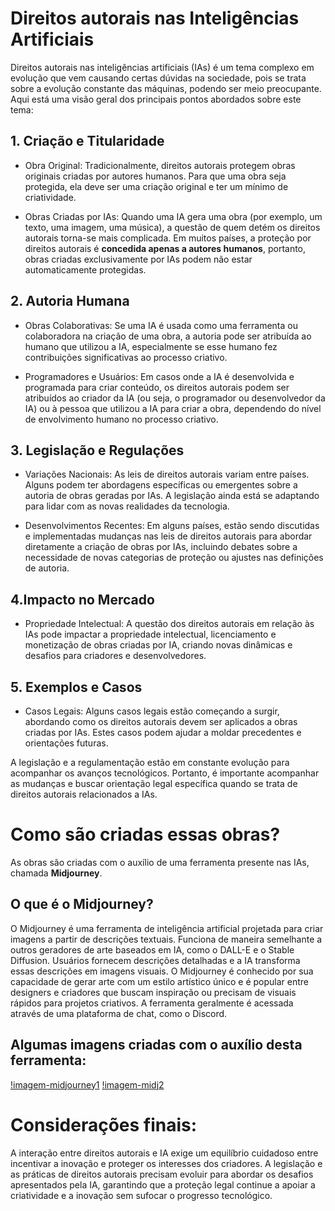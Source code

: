 # Direitos autorais nas Inteligências Artificiais 



Direitos autorais nas inteligências artificiais (IAs) é um tema complexo em evolução que vem causando certas dúvidas na sociedade, pois se trata sobre a evolução constante das máquinas, podendo ser meio preocupante. Aqui está uma visão geral dos principais pontos abordados sobre este tema:



## 1. Criação e Titularidade

- Obra Original: Tradicionalmente, direitos autorais protegem obras originais criadas por autores humanos. Para que uma obra seja protegida, ela deve ser uma criação original e ter um mínimo de criatividade.

- Obras Criadas por IAs: Quando uma IA gera uma obra (por exemplo, um texto, uma imagem, uma música), a questão de quem detém os direitos autorais torna-se mais complicada. Em muitos países, a proteção por direitos autorais é __concedida apenas a autores humanos__, portanto, obras criadas exclusivamente por IAs podem não estar automaticamente protegidas.



## 2. Autoria Humana

- Obras Colaborativas: Se uma IA é usada como uma ferramenta ou colaboradora na criação de uma obra, a autoria pode ser atribuída ao humano que utilizou a IA, especialmente se esse humano fez contribuições significativas ao processo criativo.

- Programadores e Usuários: Em casos onde a IA é desenvolvida e programada para criar conteúdo, os direitos autorais podem ser atribuídos ao criador da IA (ou seja, o programador ou desenvolvedor da IA) ou à pessoa que utilizou a IA para criar a obra, dependendo do nível de envolvimento humano no processo criativo.



## 3. Legislação e Regulações

- Variações Nacionais: As leis de direitos autorais variam entre países. Alguns podem ter abordagens específicas ou emergentes sobre a autoria de obras geradas por IAs. A legislação ainda está se adaptando para lidar com as novas realidades da tecnologia.

- Desenvolvimentos Recentes: Em alguns países, estão sendo discutidas e implementadas mudanças nas leis de direitos autorais para abordar diretamente a criação de obras por IAs, incluindo debates sobre a necessidade de novas categorias de proteção ou ajustes nas definições de autoria.



## 4.Impacto no Mercado

- Propriedade Intelectual: A questão dos direitos autorais em relação às IAs pode impactar a propriedade intelectual, licenciamento e monetização de obras criadas por IA, criando novas dinâmicas e desafios para criadores e desenvolvedores.



## 5. Exemplos e Casos

- Casos Legais: Alguns casos legais estão começando a surgir, abordando como os direitos autorais devem ser aplicados a obras criadas por IAs. Estes casos podem ajudar a moldar precedentes e orientações futuras.



A legislação e a regulamentação estão em constante evolução para acompanhar os avanços tecnológicos. Portanto, é importante acompanhar as mudanças e buscar orientação legal específica quando se trata de direitos autorais relacionados a IAs.



# Como são criadas essas obras?



As obras são criadas com o auxílio de uma ferramenta presente nas IAs, chamada __Midjourney__.



## O que é o Midjourney?



O Midjourney é uma ferramenta de inteligência artificial projetada para criar imagens a partir de descrições textuais. Funciona de maneira semelhante a outros geradores de arte baseados em IA, como o DALL-E e o Stable Diffusion. Usuários fornecem descrições detalhadas e a IA transforma essas descrições em imagens visuais. O Midjourney é conhecido por sua capacidade de gerar arte com um estilo artístico único e é popular entre designers e criadores que buscam inspiração ou precisam de visuais rápidos para projetos criativos. A ferramenta geralmente é acessada através de uma plataforma de chat, como o Discord.



## Algumas imagens criadas com o auxílio desta ferramenta:



[!imagem-midjourney1](imagem-midjourney-1.png)
[!imagem-midj2](imagem2.png)




# Considerações finais:



A interação entre direitos autorais e IA exige um equilíbrio cuidadoso entre incentivar a inovação e proteger os interesses dos criadores. A legislação e as práticas de direitos autorais precisam evoluir para abordar os desafios apresentados pela IA, garantindo que a proteção legal continue a apoiar a criatividade e a inovação sem sufocar o progresso tecnológico.

